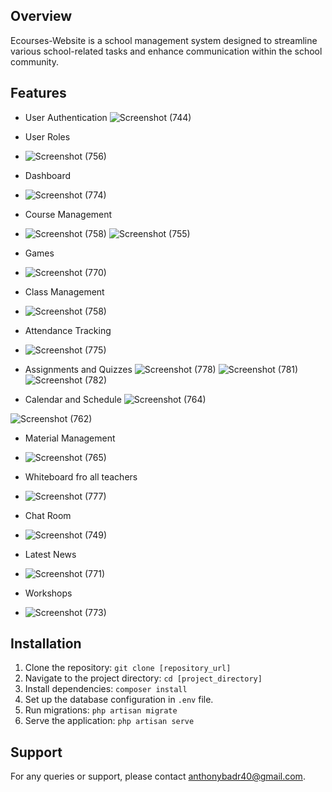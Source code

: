 

## Overview
Ecourses-Website is a school management system designed to streamline various school-related tasks and enhance communication within the school community.

## Features
- User Authentication
![Screenshot (744)](https://github.com/AnthonyBadr/Ecourses-Website/assets/84504122/3925aec2-60d4-4480-aea1-3326c941a30c)


- User Roles
- ![Screenshot (756)](https://github.com/AnthonyBadr/Ecourses-Website/assets/84504122/e08e33e8-857a-41a8-a4b8-5cf601c2a6dc)

- Dashboard
- ![Screenshot (774)](https://github.com/AnthonyBadr/Ecourses-Website/assets/84504122/90a8daeb-2d91-45c4-9e15-1076a8d73419)

- Course Management
- ![Screenshot (758)](https://github.com/AnthonyBadr/Ecourses-Website/assets/84504122/aee5c4a3-a75e-452c-aea9-c718d361c302)
![Screenshot (755)](https://github.com/AnthonyBadr/Ecourses-Website/assets/84504122/d771a417-3021-4347-bea6-c0cfd91729c3)

- Games
- ![Screenshot (770)](https://github.com/AnthonyBadr/Ecourses-Website/assets/84504122/2da28c6a-0a57-4ed4-aca6-ad20429e8bb3)

- Class Management
- ![Screenshot (758)](https://github.com/AnthonyBadr/Ecourses-Website/assets/84504122/458ded90-303f-45d3-a38d-5ce6939b4e6c)

- Attendance Tracking
- ![Screenshot (775)](https://github.com/AnthonyBadr/Ecourses-Website/assets/84504122/9b0b4232-45b2-4f14-9900-24fa7f0755f1)

- Assignments and Quizzes
  ![Screenshot (778)](https://github.com/AnthonyBadr/Ecourses-Website/assets/84504122/9915d389-8708-4602-98f3-57c02b8e80ff)
![Screenshot (781)](https://github.com/AnthonyBadr/Ecourses-Website/assets/84504122/12146dfe-dca7-42de-b31e-7d66d56f181a)
![Screenshot (782)](https://github.com/AnthonyBadr/Ecourses-Website/assets/84504122/7ec856d3-31a8-4b67-863c-30bdfc21bf07)

- Calendar and Schedule
![Screenshot (764)](https://github.com/AnthonyBadr/Ecourses-Website/assets/84504122/6e7e2117-181a-411d-bcd1-ec7143c97d01)

![Screenshot (762)](https://github.com/AnthonyBadr/Ecourses-Website/assets/84504122/51d9eb6e-1c23-4e05-b48b-718ec7755a30)

- Material Management
- ![Screenshot (765)](https://github.com/AnthonyBadr/Ecourses-Website/assets/84504122/a933a418-abe5-48c0-aad2-91fe142951cc)

- Whiteboard fro all teachers
- ![Screenshot (777)](https://github.com/AnthonyBadr/Ecourses-Website/assets/84504122/0b810cdb-ac2c-4e4c-8aba-14fa7c8537c5)

- Chat Room
- ![Screenshot (749)](https://github.com/AnthonyBadr/Ecourses-Website/assets/84504122/957fdc4b-0608-4ed8-ab5a-d22b1d15e418)

- Latest News
- ![Screenshot (771)](https://github.com/AnthonyBadr/Ecourses-Website/assets/84504122/b4ab748a-f941-43bf-a512-e3fbbc5a2780)

- Workshops
- ![Screenshot (773)](https://github.com/AnthonyBadr/Ecourses-Website/assets/84504122/1683f377-04cf-4af4-8eba-2ed0029ea653)



## Installation
1. Clone the repository: `git clone [repository_url]`
2. Navigate to the project directory: `cd [project_directory]`
3. Install dependencies: `composer install`
4. Set up the database configuration in `.env` file.
5. Run migrations: `php artisan migrate`
6. Serve the application: `php artisan serve`





## Support
For any queries or support, please contact anthonybadr40@gmail.com.
